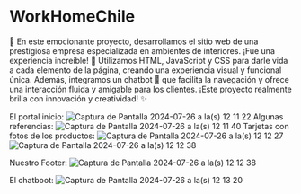 # WorkHomeChile
🌟 En este emocionante proyecto, desarrollamos el sitio web de una prestigiosa empresa especializada en ambientes de interiores. ¡Fue una experiencia increíble! 🎨 Utilizamos HTML, JavaScript y CSS para darle vida a cada elemento de la página, creando una experiencia visual y funcional única. Además, integramos un chatbot 🤖 que facilita la navegación y ofrece una interacción fluida y amigable para los clientes. ¡Este proyecto realmente brilla con innovación y creatividad! ✨

El portal inicio:
![Captura de Pantalla 2024-07-26 a la(s) 12 11 22](https://github.com/user-attachments/assets/16bcb84f-4c2c-4b22-8da7-9b03810ca047)
Algunas referencias:
![Captura de Pantalla 2024-07-26 a la(s) 12 11 40](https://github.com/user-attachments/assets/08df10dc-821f-4657-bf46-398c5ddd75ad)
Tarjetas con fotos de los productos:
![Captura de Pantalla 2024-07-26 a la(s) 12 12 27](https://github.com/user-attachments/assets/23b71ce9-7c56-4a55-b7de-210bf4a0f4da)
![Captura de Pantalla 2024-07-26 a la(s) 12 12 38](https://github.com/user-attachments/assets/51069a63-ca03-409b-bba5-31ba4c6ad4c2)

Nuestro Footer:
![Captura de Pantalla 2024-07-26 a la(s) 12 12 38](https://github.com/user-attachments/assets/6fd2b29e-b046-4a4c-bf62-cdebfd26fdee)

El chatboot:
![Captura de Pantalla 2024-07-26 a la(s) 12 13 20](https://github.com/user-attachments/assets/d12dc656-491f-477c-b15d-bd384df520a3)
